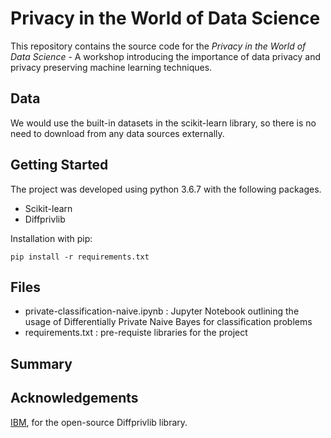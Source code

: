 # Privacy in the World of Data Science

This repository contains the source code for the *Privacy in the World of Data Science* - A workshop introducing the importance of data privacy and privacy preserving machine learning techniques.

## Data

We would use the built-in datasets in the scikit-learn library, so there is no need to download from any data sources externally.

## Getting Started

The project was developed using python 3.6.7 with the following packages.
- Scikit-learn
- Diffprivlib

Installation with pip:
``` 
pip install -r requirements.txt
```

## Files
- private-classification-naive.ipynb : Jupyter Notebook outlining the usage of Differentially Private Naive Bayes for classification problems
- requirements.txt : pre-requiste libraries for the project

## Summary

## Acknowledgements
[IBM](https://github.com/IBM), for the open-source Diffprivlib library.
